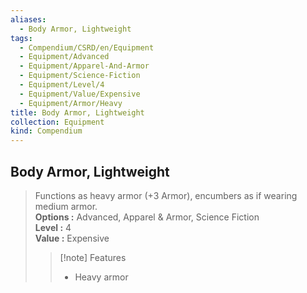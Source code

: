 ```yaml
---
aliases:
  - Body Armor, Lightweight
tags:
  - Compendium/CSRD/en/Equipment
  - Equipment/Advanced
  - Equipment/Apparel-And-Armor
  - Equipment/Science-Fiction
  - Equipment/Level/4
  - Equipment/Value/Expensive
  - Equipment/Armor/Heavy
title: Body Armor, Lightweight
collection: Equipment
kind: Compendium
---
```

## Body Armor, Lightweight  
  
>Functions as heavy armor (+3 Armor), encumbers as if wearing medium armor.  
> **Options :** Advanced, Apparel & Armor, Science Fiction  
> **Level :** 4  
> **Value :** Expensive  
>>[!note] Features  
>> - Heavy armor